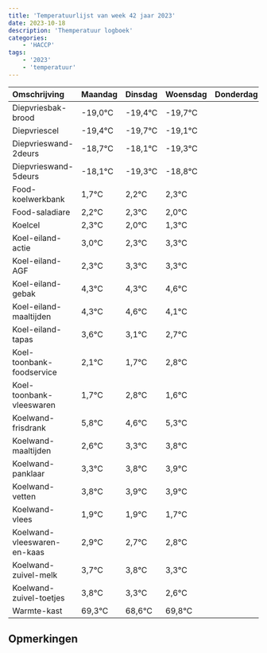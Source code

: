 ```yaml
---
title: 'Temperatuurlijst van week 42 jaar 2023'
date: 2023-10-18
description: 'Themperatuur logboek'
categories:
    - 'HACCP'
tags:
    - '2023'
    - 'temperatuur'
---
```

|Omschrijving|Maandag|Dinsdag|Woensdag|Donderdag|Vrijdag|Zaterdag|Zondag|
|:---|:---|:---|:---|:---|:---|:---|:---|
|Diepvriesbak-brood|-19,0°C|-19,4°C|-19,7°C| | | | |
|Diepvriescel|-19,4°C|-19,7°C|-19,1°C| | | | |
|Diepvrieswand-2deurs|-18,7°C|-18,1°C|-19,3°C| | | | |
|Diepvrieswand-5deurs|-18,1°C|-19,3°C|-18,8°C| | | | |
|Food-koelwerkbank|1,7°C|2,2°C|2,3°C| | | | |
|Food-saladiare|2,2°C|2,3°C|2,0°C| | | | |
|Koelcel|2,3°C|2,0°C|1,3°C| | | | |
|Koel-eiland-actie|3,0°C|2,3°C|3,3°C| | | | |
|Koel-eiland-AGF|2,3°C|3,3°C|3,3°C| | | | |
|Koel-eiland-gebak|4,3°C|4,3°C|4,6°C| | | | |
|Koel-eiland-maaltijden|4,3°C|4,6°C|4,1°C| | | | |
|Koel-eiland-tapas|3,6°C|3,1°C|2,7°C| | | | |
|Koel-toonbank-foodservice|2,1°C|1,7°C|2,8°C| | | | |
|Koel-toonbank-vleeswaren|1,7°C|2,8°C|1,6°C| | | | |
|Koelwand-frisdrank|5,8°C|4,6°C|5,3°C| | | | |
|Koelwand-maaltijden|2,6°C|3,3°C|3,8°C| | | | |
|Koelwand-panklaar|3,3°C|3,8°C|3,9°C| | | | |
|Koelwand-vetten|3,8°C|3,9°C|3,9°C| | | | |
|Koelwand-vlees|1,9°C|1,9°C|1,7°C| | | | |
|Koelwand-vleeswaren-en-kaas|2,9°C|2,7°C|2,8°C| | | | |
|Koelwand-zuivel-melk|3,7°C|3,8°C|3,3°C| | | | |
|Koelwand-zuivel-toetjes|3,8°C|3,3°C|2,6°C| | | | |
|Warmte-kast|69,3°C|68,6°C|69,8°C| | | | |

## Opmerkingen



